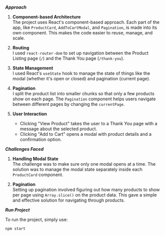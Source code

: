 ***Approach***

1. **Component-based Architecture**  
   The project uses React's component-based approach. Each part of the app, like `ProductCard`, `AddToCartModal`, and `Pagination`, is made into its own component. This makes the code easier to reuse, manage, and scale.

2. **Routing**  
   I used `react-router-dom` to set up navigation between the Product Listing page (`/`) and the Thank You page (`/thank-you`).

3. **State Management**  
   I used React's `useState` hook to manage the state of things like the modal (whether it's open or closed) and pagination (current page).

4. **Pagination**  
   I split the product list into smaller chunks so that only a few products show on each page. The `Pagination` component helps users navigate between different pages by changing the `currentPage`.

5. **User Interaction**  
   - Clicking "View Product" takes the user to a Thank You page with a message about the selected product.
   - Clicking "Add to Cart" opens a modal with product details and a confirmation option.

***Challenges Faced***

1. **Handling Modal State**  
   The challenge was to make sure only one modal opens at a time. The solution was to manage the modal state separately inside each `ProductCard` component.

2. **Pagination**  
   Setting up pagination involved figuring out how many products to show per page using `Array.slice()` on the product data. This gave a simple and effective solution for navigating through products.

***Run Project***

To run the project, simply use:

```bash
npm start
```